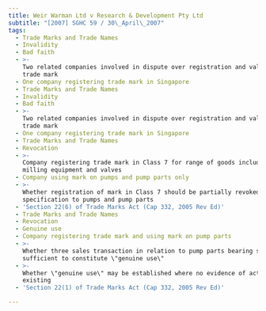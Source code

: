 ```yaml
---
title: Weir Warman Ltd v Research & Development Pty Ltd
subtitle: "[2007] SGHC 59 / 30\_April\_2007"
tags:
  - Trade Marks and Trade Names
  - Invalidity
  - Bad faith
  - >-
    Two related companies involved in dispute over registration and validity of
    trade mark
  - One company registering trade mark in Singapore
  - Trade Marks and Trade Names
  - Invalidity
  - Bad faith
  - >-
    Two related companies involved in dispute over registration and validity of
    trade mark
  - One company registering trade mark in Singapore
  - Trade Marks and Trade Names
  - Revocation
  - >-
    Company registering trade mark in Class 7 for range of goods including
    milling equipment and valves
  - Company using mark on pumps and pump parts only
  - >-
    Whether registration of mark in Class 7 should be partially revoked to limit
    specification to pumps and pump parts
  - 'Section 22(6) of Trade Marks Act (Cap 332, 2005 Rev Ed)'
  - Trade Marks and Trade Names
  - Revocation
  - Genuine use
  - Company registering trade mark and using mark on pump parts
  - >-
    Whether three sales transaction in relation to pump parts bearing such mark
    sufficient to constitute \"genuine use\"
  - >-
    Whether \"genuine use\" may be established where no evidence of actual sales
    existing
  - 'Section 22(1) of Trade Marks Act (Cap 332, 2005 Rev Ed)'

---
```


